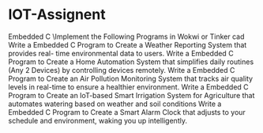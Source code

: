 # IOT-Assignent
Embedded C
\\Implement the Following Programs in Wokwi or Tinker cad
Write a Embedded C Program to Create a Weather Reporting System that provides real- time environmental data to users.
Write a Embedded C Program to Create a Home Automation System that simplifies daily routines (Any 2 Devices) by controlling devices remotely.
Write a Embedded C Program to Create an Air Pollution Monitoring System that tracks air quality levels in real-time to ensure a healthier environment.
Write a Embedded C Program to Create an IoT-based Smart Irrigation System for Agriculture that automates watering based on weather and soil conditions
Write a Embedded C Program to Create a Smart Alarm Clock that adjusts to your schedule and environment, waking you up intelligently.
